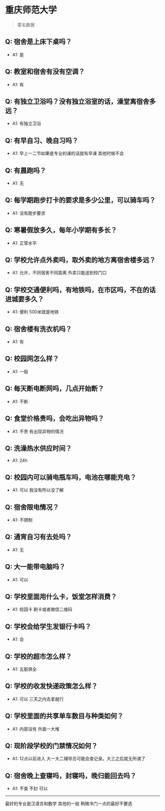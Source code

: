# 重庆师范大学
> 匿名数据
## Q: 宿舍是上床下桌吗？
- A1: 是
## Q: 教室和宿舍有没有空调？
- A1: 有
## Q: 有独立卫浴吗？没有独立浴室的话，澡堂离宿舍多远？
- A1: 有独立卫浴
## Q: 有早自习、晚自习吗？
- A1: 早上一二节如果是专业的课的话就有早课 其他时候不会
## Q: 有晨跑吗？
- A1: 无
## Q: 每学期跑步打卡的要求是多少公里，可以骑车吗？
- A1: 没有跑步要求
## Q: 寒暑假放多久，每年小学期有多长？
- A1: 正常水平
## Q: 学校允许点外卖吗，取外卖的地方离宿舍楼多远？
- A1: 允许，不同宿舍不同距离 外卖只能送到校门口
## Q: 学校交通便利吗，有地铁吗，在市区吗，不在的话进城要多久？
- A1: 便利 500米就是地铁
## Q: 宿舍楼有洗衣机吗？
- A1: 有
## Q: 校园网怎么样？
- A1: 一般
## Q: 每天断电断网吗，几点开始断？
- A1: 不断
## Q: 食堂价格贵吗，会吃出异物吗？
- A1: 不贵 有出现异物的情况
## Q: 洗澡热水供应时间？
- A1: 24h
## Q: 校园内可以骑电瓶车吗，电池在哪能充电？
- A1: 可以 我没有所以没了解
## Q: 宿舍限电情况？
- A1: 不限制
## Q: 通宵自习有去处吗？
- A1: 无
## Q: 大一能带电脑吗？
- A1: 可以
## Q: 学校里面用什么卡，饭堂怎样消费？
- A1: 校园卡 刷卡或者微信二维码
## Q: 学校会给学生发银行卡吗？
- A1: 会
## Q: 学校的超市怎么样？
- A1: 五脏俱全
## Q: 学校的收发快递政策怎么样？
- A1: 可以 三天之内去拿就行
## Q: 学校里面的共享单车数目与种类如何？
- A1: 内部没有 外面一大堆
## Q: 现阶段学校的门禁情况如何？
- A1: 12点以前进入 大一大二辅导员可能会查记录。大三之后就无所谓了
## Q: 宿舍晚上查寝吗，封寝吗，晚归能回去吗？
- A1: 不查 不封 可以
***
最好的专业是汉语言和数学 其他的一般 稍微冷门一点的最好不要选